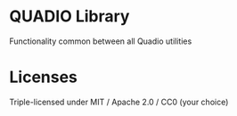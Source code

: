 # QUADIO Library

Functionality common between all Quadio utilities

# Licenses

Triple-licensed under MIT / Apache 2.0 / CC0 (your choice)
